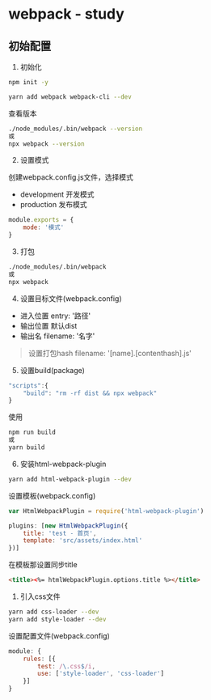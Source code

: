 # webpack - study

## 初始配置

1. 初始化

```bash
npm init -y
```

```bash
yarn add webpack webpack-cli --dev
```

查看版本
```bash
./node_modules/.bin/webpack --version
或
npx webpack --version
```

2. 设置模式

创建webpack.config.js文件，选择模式
- development 开发模式
- production 发布模式

```js
module.exports = {
    mode: '模式'
}
```

3. 打包

```bash
./node_modules/.bin/webpack
或
npx webpack
```

4. 设置目标文件(webpack.config)

- 进入位置
entry: '路径'
- 输出位置
默认dist
- 输出名
filename: '名字'

> 设置打包hash
> filename: '[name].[contenthash].js'

5. 设置build(package)

```js
"scripts":{
    "build": "rm -rf dist && npx webpack"
}
```

使用

```bash
npm run build
或
yarn build
```

6. 安装html-webpack-plugin

```bash
yarn add html-webpack-plugin --dev
```

设置模板(webpack.config)

```js
var HtmlWebpackPlugin = require('html-webpack-plugin')

plugins: [new HtmlWebpackPlugin({
    title: 'test - 首页',
    template: 'src/assets/index.html'
})]
```

在模板那设置同步title

```html
<title><%= htmlWebpackPlugin.options.title %></title>
```

1. 引入css文件

```bash
yarn add css-loader --dev
yarn add style-loader --dev
```

设置配置文件(webpack.config)

```js
module: {
    rules: [{
        test: /\.css$/i,
        use: ['style-loader', 'css-loader']
    }]
}
```